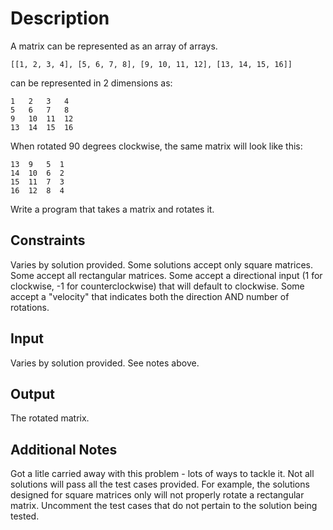 # Description
A matrix can be represented as an array of arrays.

```
[[1, 2, 3, 4], [5, 6, 7, 8], [9, 10, 11, 12], [13, 14, 15, 16]]
```

can be represented in 2 dimensions as:

```
1   2   3   4
5   6   7   8
9   10  11  12
13  14  15  16
```

When rotated 90 degrees clockwise, the same matrix will look like this:

```
13  9   5  1
14  10  6  2
15  11  7  3
16  12  8  4
```

Write a program that takes a matrix and rotates it.

## Constraints
Varies by solution provided. Some solutions accept only square matrices.
Some accept all rectangular matrices.
Some accept a directional input (1 for clockwise, -1 for counterclockwise) that will default to clockwise.
Some accept a "velocity" that indicates both the direction AND number of rotations.

## Input
Varies by solution provided. See notes above.

## Output
The rotated matrix.

## Additional Notes
Got a litle carried away with this problem - lots of ways to tackle it. Not all solutions will pass all the test cases provided. For example, the solutions designed for square matrices only will not properly rotate a rectangular matrix. Uncomment the test cases that do not pertain to the solution being tested.